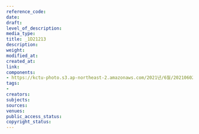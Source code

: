 ```yaml
---
reference_code: 
date: 
draft: 
level_of_description: 
media_type: 
title: _1D21213
description: 
weight: 
modified_at: 
created_at: 
link: 
components:
- https://kctu-photo.s3.ap-northeast-2.amazonaws.com/2021년/6월/20210602_산재처리+지연+근본+대책수립!+민주노총+결의대회/_1D21213.jpg
tags:
- 
creators: 
subjects: 
sources: 
venues: 
public_access_status: 
copyright_status: 
---
```

